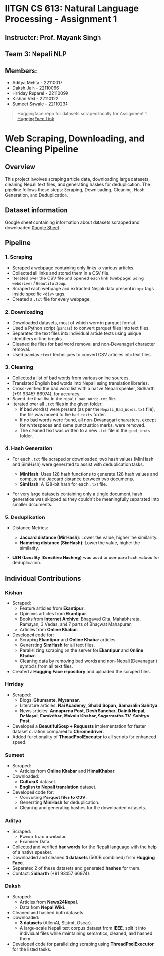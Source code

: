 # IITGN CS 613: Natural Language Processing - Assignment 1
## Instructor: Prof. Mayank Singh
## Team 3: Nepali NLP
## Members:
- Aditya Mehta - 22110017
- Daksh Jain - 22110066
- Hrriday Ruparel - 22110099
- Kishan Ved - 22110122
- Sumeet Sawale - 22110234

> Huggingface repo for datasets scraped locally for Assignment 1 [HuggingFace Link](https://huggingface.co/Kishan-Ved/nepal-llm/tree/main).

# Web Scraping, Downloading, and Cleaning Pipeline

## Overview

This project involves scraping article data, downloading large datasets, cleaning Nepali text files, and generating hashes for deduplication. The pipeline follows these steps: Scraping, Downloading, Cleaning, Hash Generation, and Deduplication.

## Dataset information
Google sheet containing information about datasets scrapped and downloaded [Google Sheet](https://docs.google.com/spreadsheets/d/1-co_8irDi8RMbQBpmy0dVurucci2tkUEoINtMe1r544/edit?usp=sharing).

## Pipeline

### 1. Scraping

- Scraped a webpage containing only links to various articles.
- Collected all links and stored them in a CSV file.
- Iterated over the CSV file and opened each link (webpage) using `webdriver` / `BeautifulSoup`.
- Scraped each webpage and extracted Nepali data present in `<p>` tags inside specific `<div>` tags.
- Created a `.txt` file for every webpage.

### 2. Downloading

- Downloaded datasets, most of which were in parquet format.
- Used a Python script (`pandas`) to convert parquet files into text files.
- Separated the text files into individual article texts using unique identifiers or line breaks.
- Cleaned the files for bad word removal and non-Devanagari character removal.
- Used pandas `ctext` techniques to convert CSV articles into text files.

### 3. Cleaning

- Collected a list of bad words from various online sources.
- Translated English bad words into Nepali using translation libraries.
- Cross-verified the bad word list with a native Nepali speaker, Sidharth (+91 93457 66974), for accuracy.
- Saved the final list in the `Nepali_Bad_Words.txt` file.
- Iterated over all `.txt` files in the given folder:
  - If bad word(s) were present (as per the `Nepali_Bad_Words.txt` file), the file was moved to the `bad_texts` folder.
  - If no bad words were found, all non-Devanagari characters, except for whitespaces and some punctuation marks, were removed.
  - The cleaned text was written to a new `.txt` file in the `good_texts` folder.

### 4. Hash Generation

- For each `.txt` file scraped or downloaded, two hash values (MinHash and SimHash) were generated to assist with deduplication tasks.
  - **MinHash**: Uses 128 hash functions to generate 128 hash values and compute the Jaccard distance between two documents.
  - **SimHash**: A 128-bit hash for each `.txt` file.
  
- For very large datasets containing only a single document, hash generation was skipped as they couldn't be meaningfully separated into smaller documents.

### 5. Deduplication

- Distance Metrics:
  - **Jaccard distance (MinHash)**: Lower the value, higher the similarity.
  - **Hamming distance (SimHash)**: Lower the value, higher the similarity.
  
- **LSH (Locality-Sensitive Hashing)** was used to compare hash values for deduplication.


## **Individual Contributions**

### **Kishan**
- Scraped:
  - Feature articles from **Ekantipur**.
  - Opinions articles from **Ekantipur**.
  - Books from **Internet Archive**: Bhagavad Gita, Mahabharata, Ramayan, 3 Vedas, and 7 parts of Bhagwat Mahapuran.
  - Articles from **Online Khabar**.
- Developed code for:
  - Scraping **Ekantipur** and **Online Khabar** articles.
  - Generating **SimHash** for all text files.
  - Parallelizing scraping on the server for **Ekantipur** and **Online Khabar**.
  - Cleaning data by removing bad words and non-Nepali (Devanagari) symbols from all text files.
- Created a **Hugging Face repository** and uploaded the scraped files.

### **Hrriday**
- Scraped:
  - Blogs: **Ghumante**, **Mysansar**.
  - Literature articles: **Nai Academy**, **Shabd Sopan**, **Samakalin Sahitya**.
  - News articles: **Annapurna Post**, **Desh Sanchar**, **Dainik Nepal**, **DcNepal**, **Farakdhar**, **Makalu Khabar**, **Sagarmatha TV**, **Sahitya Post**.
- Developed a **BeautifulSoup + Requests** implementation for faster dataset curation compared to **Chromedriver**.
- Added functionality of **ThreadPoolExecutor** to all scripts for enhanced speed.

### **Sumeet**
- Scraped:
  - Articles from **Online Khabar** and **HimalKhabar**.
- Downloaded:
  - **CulturaX** dataset.
  - **English to Nepali translation** dataset.
- Developed code for:
  - Converting **Parquet files to CSV**.
  - Generating **MinHash** for deduplication.
  - Cleaning and generating hashes for the downloaded datasets.

### **Aditya**
- Scraped:
  - Poems from a website.
  - Examiner Data.
- Collected and verified **bad words** for the Nepali language with the help of a native speaker.
- Downloaded and cleaned **4 datasets** (50GB combined) from **Hugging Face**.
- Separated 2 of these datasets and generated **hashes** for them.
- Contact: **Sidharth** (+91 93457 66974).

### **Daksh**
- Scraped:
  - Articles from **News24Nepal**.
  - Data from **Nepal Wiki**.
- Cleaned and hashed both datasets.
- Downloaded:
  - **3 datasets** (AllenAI, Statmt, Oscar).
  - A large-scale Nepali text corpus dataset from **IEEE**, split it into individual files while maintaining semantics, cleaned, and hashed them.
- Developed code for parallelizing scraping using **ThreadPoolExecutor** for the listed tasks.
